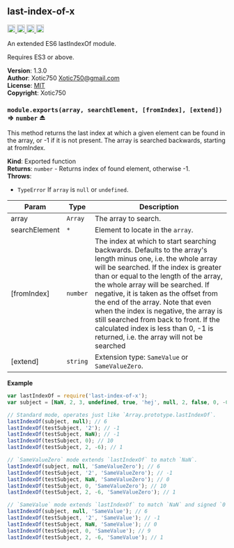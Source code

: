 <a name="module_last-index-of-x"></a>

## last-index-of-x
<a href="https://travis-ci.org/Xotic750/last-index-of-x"
title="Travis status">
<img src="https://travis-ci.org/Xotic750/last-index-of-x.svg?branch=master"
alt="Travis status" height="18">
</a>
<a href="https://david-dm.org/Xotic750/last-index-of-x"
title="Dependency status">
<img src="https://david-dm.org/Xotic750/last-index-of-x.svg"
alt="Dependency status" height="18"/>
</a>
<a href="https://david-dm.org/Xotic750/last-index-of-x#info=devDependencies"
title="devDependency status">
<img src="https://david-dm.org/Xotic750/last-index-of-x/dev-status.svg"
alt="devDependency status" height="18"/>
</a>
<a href="https://badge.fury.io/js/last-index-of-x" title="npm version">
<img src="https://badge.fury.io/js/last-index-of-x.svg"
alt="npm version" height="18">
</a>

An extended ES6 lastIndexOf module.

Requires ES3 or above.

**Version**: 1.3.0  
**Author**: Xotic750 <Xotic750@gmail.com>  
**License**: [MIT](&lt;https://opensource.org/licenses/MIT&gt;)  
**Copyright**: Xotic750  
<a name="exp_module_last-index-of-x--module.exports"></a>

### `module.exports(array, searchElement, [fromIndex], [extend])` ⇒ <code>number</code> ⏏
This method returns the last index at which a given element
can be found in the array, or -1 if it is not present.
The array is searched backwards, starting at fromIndex.

**Kind**: Exported function  
**Returns**: <code>number</code> - Returns index of found element, otherwise -1.  
**Throws**:

- <code>TypeError</code> If `array` is `null` or `undefined`.


| Param | Type | Description |
| --- | --- | --- |
| array | <code>Array</code> | The array to search. |
| searchElement | <code>\*</code> | Element to locate in the `array`. |
| [fromIndex] | <code>number</code> | The index at which to start searching  backwards. Defaults to the array's length minus one, i.e. the whole array  will be searched. If the index is greater than or equal to the length of  the array, the whole array will be searched. If negative, it is taken as  the offset from the end of the array. Note that even when the index is  negative, the array is still searched from back to front. If the  calculated index is less than 0, -1 is returned, i.e. the array will not  be searched |
| [extend] | <code>string</code> | Extension type: `SameValue` or `SameValueZero`. |

**Example**  
```js
var lastIndexOf = require('last-index-of-x');
var subject = [NaN, 2, 3, undefined, true, 'hej', null, 2, false, 0, -0];

// Standard mode, operates just like `Array.prototype.lastIndexOf`.
lastIndexOf(subject, null); // 6
lastIndexOf(testSubject, '2'); // -1
lastIndexOf(testSubject, NaN); // -1
lastIndexOf(testSubject, 0); // 10
lastIndexOf(testSubject, 2, -6); // 1

// `SameValueZero` mode extends `lastIndexOf` to match `NaN`.
lastIndexOf(subject, null, 'SameValueZero'); // 6
lastIndexOf(testSubject, '2', 'SameValueZero'); // -1
lastIndexOf(testSubject, NaN, 'SameValueZero'); // 0
lastIndexOf(testSubject, 0, 'SameValueZero'); // 10
lastIndexOf(testSubject, 2, -6, 'SameValueZero'); // 1

// `SameValue` mode extends `lastIndexOf` to match `NaN` and signed `0`.
lastIndexOf(subject, null, 'SameValue'); // 6
lastIndexOf(testSubject, '2', 'SameValue'); // -1
lastIndexOf(testSubject, NaN, 'SameValue'); // 0
lastIndexOf(testSubject, 0, 'SameValue'); // 9
lastIndexOf(testSubject, 2, -6, 'SameValue'); // 1
```
